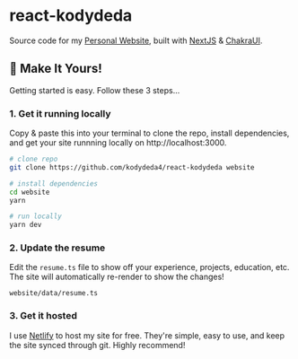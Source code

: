 # react-kodydeda

Source code for my [Personal Website](https://kodydeda.netlify.app), built with [NextJS](https://nextjs.org/docs) & [ChakraUI](https://chakra-ui.com/docs/).

## 🎁 Make It Yours!

Getting started is easy. Follow these 3 steps...

### 1. Get it running locally

Copy & paste this into your terminal to clone the repo, install dependencies, and get your site runnning locally on http://localhost:3000.

```bash
# clone repo
git clone https://github.com/kodydeda4/react-kodydeda website

# install dependencies
cd website
yarn

# run locally
yarn dev
```

### 2. Update the resume

Edit the `resume.ts` file to show off your experience, projects, education, etc. The site will automatically re-render to show the changes!
```
website/data/resume.ts
```

### 3. Get it hosted

I use [Netlify](https://www.netlify.com) to host my site for free. They're simple, easy to use, and keep the site synced through git. Highly recommend!